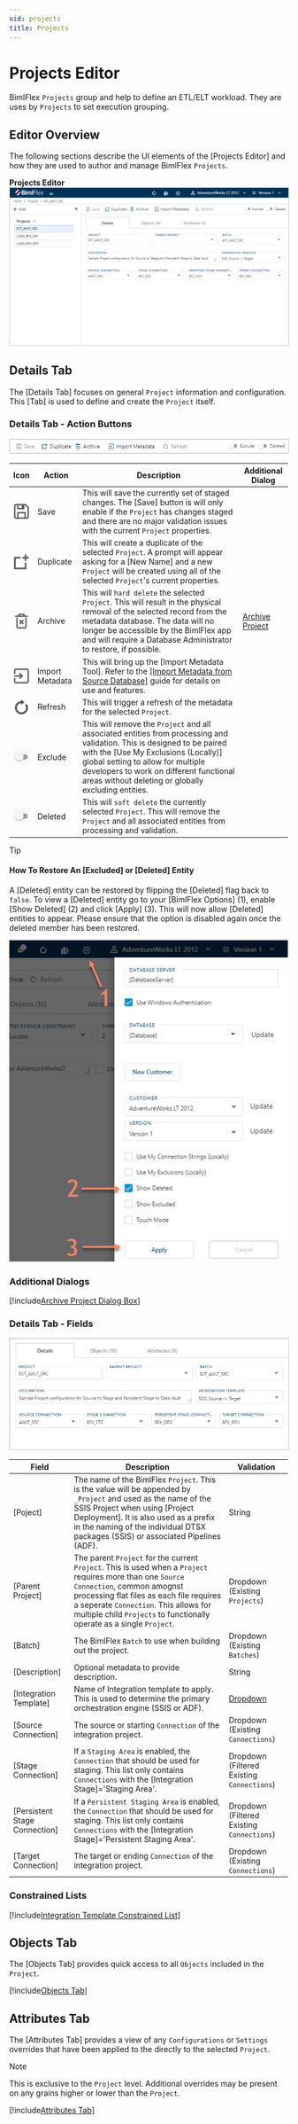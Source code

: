 ```yaml
---
uid: projects
title: Projects
---
```

# Projects Editor

BimlFlex `Projects` group and help to define an ETL/ELT workload.  They are uses by `Projects` to set execution grouping.

## Editor Overview

The following sections describe the UI elements of the [Projects Editor] and how they are used to author and manage BimlFlex `Projects`.

**Projects Editor**  
<img 
    src="images/bimlflex-app-editor-projects.png" 
    class="border-image" 
    style="border: 1px solid #CCC;" 
    title="Projects Editor" 
/>

## Details Tab

The [Details Tab] focuses on general `Project` information and configuration.  This [Tab] is used to define and create the `Project` itself.

### Details Tab - Action Buttons

<img 
    src="images/bimlflex-app-editor-projects-actions.png" 
    class="border-image" 
    style="border: 1px solid #CCC;" 
    title="Projects Editor Actions" 
/>

|Icon|Action|Description|Additional Dialog|
|-|-|-|-|
|<div class="icon-col m-5" style="width:30px;height:30px;background:white"><img src="images/svg-icons/save.svg" /></div>|Save|This will save the currently set of staged changes.  The [Save] button is will only enable if the `Project` has changes staged and there are no major validation issues with the current `Project` properties.||
|<div class="icon-col m-5" style="width:30px;height:30px;background:white"><img src="images/svg-icons/duplicate-objects.svg" /></div>|Duplicate|This will create a duplicate of the selected `Project`.  A prompt will appear asking for a [New Name] and a new `Project` will be created using all of the selected `Project`'s current properties.||
|<div class="icon-col m-5" style="width:30px;height:30px;background:white"><img src="images/svg-icons/archive-delete.svg" /></div>|Archive|This will `hard delete` the selected `Project`.  This will result in the physical removal of the selected record from the metadata database.  The data will no longer be accessible by the BimlFlex app and will require a Database Administrator to restore, if possible.|[Archive Project](#Archive-Project-Dialog-Box)
|<div class="icon-col m-5" style="width:30px;height:30px;background:white"><img src="images/svg-icons/import-metadata.svg" /></div>|<span class="nowrap-col m-5">Import Metadata</span>|This will bring up the [Import Metadata Tool].  Refer to the [[Import Metadata from Source Database]](../concepts/importing-metadata.md) guide for details on use and features.|
|<div class="icon-col m-5" style="width:30px;height:30px;background:white"><img src="images/svg-icons/refresh.svg" /></div>|Refresh|This will trigger a refresh of the metadata for the selected `Project`.||
|<div class="icon-col m-5" style="width:30px; height:30px;background:#EEE;"><img style="filter: brightness(100%) contrast(95%) grayscale(100%);" src="images/bimlflex-app-action-switch.png" /></div>|Exclude|This will remove the `Project` and all associated entities from processing and validation.  This is designed to be paired with the [Use My Exclusions (Locally)] global setting to allow for multiple developers to work on different functional areas without deleting or globally excluding entities.||
|<div class="icon-col m-5" style="width:30px; height:30px;background:#EEE;"><img style="filter: brightness(100%) contrast(95%) grayscale(100%);" src="images/bimlflex-app-action-switch.png" /></div>|Deleted|This will `soft delete` the currently selected `Project`.  This will remove the `Project` and all associated entities from processing and validation.||

[//]: # (TODO: Find a switch SVG to use for Deleted)

>[!TIP]
>
> #### How To Restore An [Excluded] or [Deleted] Entity
>
> A [Deleted] entity can be restored by flipping the [Deleted] flag back to `false`.  To view a [Deleted] entity go to your [BimlFlex Options] (1), enable [Show Deleted] (2) and click [Apply] (3).  This will now allow [Deleted] entities to appear.  Please ensure that the option is disabled again once the deleted member has been restored.  
>
> ![BimlFlex App - Enabled Deleted Entities](images/bimlflex-app-options-show-deleted.png "BimlFlex App - Enabled Deleted Entities")

### Additional Dialogs

[!include[Archive Project Dialog Box](_dialog-archive-project-single.md)]

### Details Tab - Fields

<img 
    src="images/bimlflex-app-editor-projects-fields.png" 
    class="border-image" 
    style="border: 1px solid #CCC;" 
    title="Projects Editor Fields" 
/>

|Field|Description|Validation|
|-|-|-|
|[Poject]|The name of the BimlFlex `Project`.  This is the value will be appended by `_Project` and used as the name of the SSIS Project when using [Project Deployment].  It is also used as a prefix in the naming of the individual DTSX packages (SSIS) or associated Pipelines (ADF).|String|
|[Parent Project]|The parent `Project` for the current `Project`.  This is used when a `Project` requires more than one `Source Connection`, common amognst processing flat files as each file requires a seperate `Connection`.  This allows for multiple child `Projects` to functionally operate as a single `Project`.|Dropdown (Existing `Projects`)|
|[Batch]|The BimlFlex `Batch` to use when building out the project.|Dropdown (Existing `Batches`)|
|[Description]|Optional metadata to provide description.|String|
|[Integration Template]|Name of Integration template to apply.  This is used to determine the primary orchestration engine (SSIS or ADF).|[Dropdown](#Contrained-List-Integration-Template)|
|[Source Connection]|The source or starting `Connection` of the integration project.|Dropdown (Existing `Connections`)|
|[Stage Connection]|If a `Staging Area` is enabled, the `Connection` that should be used for staging.  This list only contains `Connections` with the [Integration Stage]='Staging Area'.|Dropdown (Filtered Existing `Connections`)|
|[Persistent Stage Connection]|If a `Persistent Staging Area` is enabled, the `Connection` that should be used for staging.  This list only contains `Connections` with the [Integration Stage]='Persistent Staging Area'.|Dropdown (Filtered Existing `Connections`)|
|[Target Connection]|The target or ending `Connection` of the integration project.|Dropdown (Existing `Connections`)|

### Constrained Lists

[!include[Integration Template Constrained List](_enum-integration-template.md)]

## Objects Tab

The [Objects Tab] provides quick access to all `Objects` included in the `Project`.

[!include[Objects Tab](_tab-objects.md)]

## Attributes Tab

The [Attributes Tab] provides a view of any `Configurations` or `Settings` overrides that have been applied to the directly to the selected `Project`.  

>[!NOTE]
> This is exclusive to the `Project` level.  Additional overrides may be present on any grains higher or lower than the `Project`.

[!include[Attributes Tab](_tab-attributes.md)]
